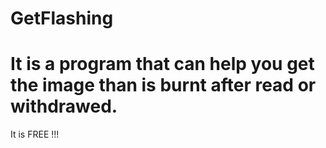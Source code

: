 # GetFlashing
It is a program that can help you get the image than is burnt after read or withdrawed.
====
It is FREE !!!
